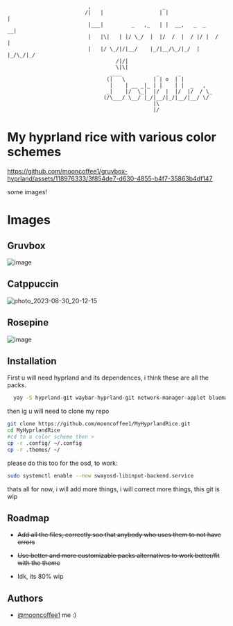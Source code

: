                               ,                       _                      
                             /|   |                  | |                  |  
                              |___|         _   ,_   | |  __,   _  _    __|  
                              |   |\|   | |/ \_/  |  |/  /  |  / |/ |  /  |  
                              |   |/ \_/|/|__/    |_/|__/\_/|_/  |  |_/\_/|_/
                                       /|/|                                  
                                       \|\|                                  
                                     ____           _      _          
                                    (|   \         | | o  | |         
                                     |    | __ _|_ | |    | |  _   ,  
                                    _|    |/  \_|  |/  |  |/  |/  / \_
                                   (/\___/ \__/ |_/|__/|_/|__/|__/ \/ 
                                                   |\                 
                                                   |/                 

# My hyprland rice with various color schemes



https://github.com/mooncoffee1/gruvbox-hyprland/assets/118976333/3f854de7-d630-4855-b4f7-35863b4df147



some images!

# Images 
## Gruvbox
![image](https://github.com/mooncoffee1/gruvbox-hyprland/assets/118976333/af3873e3-4725-4aec-9f2d-27f797fdd3d7)
## Catppuccin
![photo_2023-08-30_20-12-15](https://github.com/mooncoffee1/MyHyprlandRice/assets/118976333/9f625aa4-3900-4c6e-8d03-8db412d2bd2b)


## Rosepine
![image](https://github.com/mooncoffee1/MyHyprlandRice/assets/118976333/53ef6ca8-d79c-4711-91dd-425cba61f28f)






 



## Installation

First u will need hyprland and its dependences, i think these are all the packs.

```bash
  yay -S hyprland-git waybar-hyprland-git network-manager-applet blueman python rustup kitty fish wofi-emoji  xdg-desktop-portal-hyprland swayidle swaylock-effects grim slurp mako wl-clipboard chayang cliphist swww nwg-look o swappy wofi wofi-calc wofi-emoji ttf-material-design-icons-extended ttf-iosevka xdg-user-dirs noto-fonts-emoji polkit-kde-agent clipman imagemagick hyprpicker gpick acpi qt5ct sweet-cursors-theme-git lighdm lightdm-elephant-greeter-git spotify waybar-mpris-git brightnessctl pamixer papirus-icon-theme ttf-jetbrains-mono-nerd pipewire pipewire-jack pipewire-alsa pipewire-pulse thunar sway-audio-idle-inhibit-git cava-git spicetify-cli
```

then ig u will need to clone my repo

```bash
git clone https://github.com/mooncoffee1/MyHyprlandRice.git
cd MyHyprlandRice
#cd to a color scheme then >
cp -r .config/ ~/.config
cp -r .themes/ ~/
```

please do this too  for the osd, to work:
```bash 
sudo systemctl enable --now swayosd-libinput-backend.service
```

thats all for now, i will add more things, i will correct more things, this git is wip

## Roadmap

-  ~~Add all the files, correctly soo that anybody who uses them to not have errors~~
- ~~Use better and more customizable packs alternatives to work better/fit with the theme~~

- Idk, its 80% wip


## Authors

- [@mooncoffee1](https://github.com/mooncoffee1) me :)


